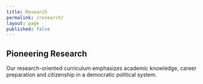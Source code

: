 ```yaml
---
title: Research
permalink: /research/
layout: page
published: false
---
```

## Pioneering Research
 
Our research-oriented curriculum emphasizes academic knowledge, career preparation and citizenship in a democratic political system.
